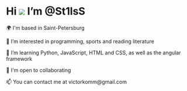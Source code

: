 Hi ![](https://user-images.githubusercontent.com/18350557/176309783-0785949b-9127-417c-8b55-ab5a4333674e.gif) I’m @St1lsS
=============================================================================================================================

<p>🌍 I'm based in Saint-Petersburg<p>
<p>👀 I’m interested in programming, sports and reading literature
<p>📖 I’m learning Python, JavaScript, HTML and CSS, as well as the angular framework
<p>👥 I'm open to collaborating 
<p>📫 You can contact me at victorkomm@gmail.com

<!---
St1lsS/St1lsS is a ✨ special ✨ repository because its `README.md` (this file) appears on your GitHub profile.
You can click the Preview link to take a look at your changes.
--->
